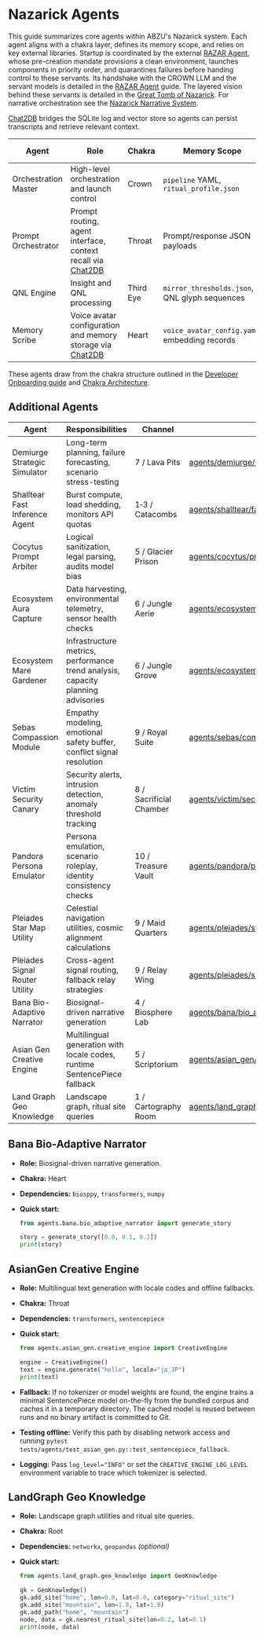 # Nazarick Agents

This guide summarizes core agents within ABZU's Nazarick system. Each agent aligns with a chakra layer, defines its memory scope, and relies on key external libraries. Startup is coordinated by the external [RAZAR Agent](RAZAR_AGENT.md), whose pre-creation mandate provisions a clean environment, launches components in priority order, and quarantines failures before handing control to these servants. Its handshake with the CROWN LLM and the servant models is detailed in the [RAZAR Agent](RAZAR_AGENT.md) guide. The layered vision behind these servants is detailed in the [Great Tomb of Nazarick](great_tomb_of_nazarick.md). For narrative orchestration see the [Nazarick Narrative System](nazarick_narrative_system.md).

[Chat2DB](chat2db.md) bridges the SQLite log and vector store so agents can persist transcripts and retrieve relevant context.

| Agent | Role | Chakra | Memory Scope | External Libraries | Channel | Stub |
| --- | --- | --- | --- | --- | --- | --- |
| Orchestration Master | High-level orchestration and launch control | Crown | `pipeline` YAML, `ritual_profile.json` | Model runtime, container services | 7 / Throne Room | [orchestration_master.py](../orchestration_master.py) |
| Prompt Orchestrator | Prompt routing, agent interface, context recall via [Chat2DB](chat2db.md) | Throat | Prompt/response JSON payloads | LLM APIs | 5 / Signal Hall | [crown_prompt_orchestrator.py](../crown_prompt_orchestrator.py) |
| QNL Engine | Insight and QNL processing | Third Eye | `mirror_thresholds.json`, QNL glyph sequences | Audio toolchain | 6 / Insight Observatory | [SPIRAL_OS/qnl_engine.py](../SPIRAL_OS/qnl_engine.py) |
| Memory Scribe | Voice avatar configuration and memory storage via [Chat2DB](chat2db.md) | Heart | `voice_avatar_config.yaml`, embedding records | Vector database | 4 / Memory Vault | [memory_scribe.py](../memory_scribe.py) |

These agents draw from the chakra structure outlined in the [Developer Onboarding guide](developer_onboarding.md) and [Chakra Architecture](chakra_architecture.md).

## Additional Agents

| Agent | Responsibilities | Channel | Path |
| --- | --- | --- | --- |
| Demiurge Strategic Simulator | Long-term planning, failure forecasting, scenario stress-testing | 7 / Lava Pits | [agents/demiurge/strategic_simulator.py](../agents/demiurge/strategic_simulator.py) |
| Shalltear Fast Inference Agent | Burst compute, load shedding, monitors API quotas | 1‑3 / Catacombs | [agents/shalltear/fast_inference_agent.py](../agents/shalltear/fast_inference_agent.py) |
| Cocytus Prompt Arbiter | Logical sanitization, legal parsing, audits model bias | 5 / Glacier Prison | [agents/cocytus/prompt_arbiter.py](../agents/cocytus/prompt_arbiter.py) |
| Ecosystem Aura Capture | Data harvesting, environmental telemetry, sensor health checks | 6 / Jungle Aerie | [agents/ecosystem/aura_capture.py](../agents/ecosystem/aura_capture.py) |
| Ecosystem Mare Gardener | Infrastructure metrics, performance trend analysis, capacity planning advisories | 6 / Jungle Grove | [agents/ecosystem/mare_gardener.py](../agents/ecosystem/mare_gardener.py) |
| Sebas Compassion Module | Empathy modeling, emotional safety buffer, conflict signal resolution | 9 / Royal Suite | [agents/sebas/compassion_module.py](../agents/sebas/compassion_module.py) |
| Victim Security Canary | Security alerts, intrusion detection, anomaly threshold tracking | 8 / Sacrificial Chamber | [agents/victim/security_canary.py](../agents/victim/security_canary.py) |
| Pandora Persona Emulator | Persona emulation, scenario roleplay, identity consistency checks | 10 / Treasure Vault | [agents/pandora/persona_emulator.py](../agents/pandora/persona_emulator.py) |
| Pleiades Star Map Utility | Celestial navigation utilities, cosmic alignment calculations | 9 / Maid Quarters | [agents/pleiades/star_map.py](../agents/pleiades/star_map.py) |
| Pleiades Signal Router Utility | Cross-agent signal routing, fallback relay strategies | 9 / Relay Wing | [agents/pleiades/signal_router.py](../agents/pleiades/signal_router.py) |
| Bana Bio-Adaptive Narrator | Biosignal-driven narrative generation | 4 / Biosphere Lab | [agents/bana/bio_adaptive_narrator.py](../agents/bana/bio_adaptive_narrator.py) |
| Asian Gen Creative Engine | Multilingual generation with locale codes, runtime SentencePiece fallback | 5 / Scriptorium | [agents/asian_gen/creative_engine.py](../agents/asian_gen/creative_engine.py) |
| Land Graph Geo Knowledge | Landscape graph, ritual site queries | 1 / Cartography Room | [agents/land_graph/geo_knowledge.py](../agents/land_graph/geo_knowledge.py) |

## Bana Bio-Adaptive Narrator

- **Role:** Biosignal-driven narrative generation.
- **Chakra:** Heart
- **Dependencies:** `biosppy`, `transformers`, `numpy`
- **Quick start:**

  ```python
  from agents.bana.bio_adaptive_narrator import generate_story

  story = generate_story([0.0, 0.1, 0.2])
  print(story)
  ```

## AsianGen Creative Engine

- **Role:** Multilingual text generation with locale codes and offline fallbacks.
- **Chakra:** Throat
- **Dependencies:** `transformers`, `sentencepiece`
- **Quick start:**

  ```python
  from agents.asian_gen.creative_engine import CreativeEngine

  engine = CreativeEngine()
  text = engine.generate("hello", locale="ja_JP")
  print(text)
  ```

- **Fallback:** If no tokenizer or model weights are found, the engine trains a
  minimal SentencePiece model on-the-fly from the bundled corpus and caches it
  in a temporary directory. The cached model is reused between runs and no
  binary artifact is committed to Git.
- **Testing offline:** Verify this path by disabling network access and running
  `pytest tests/agents/test_asian_gen.py::test_sentencepiece_fallback`.
- **Logging:** Pass `log_level="INFO"` or set the `CREATIVE_ENGINE_LOG_LEVEL`
  environment variable to trace which tokenizer is selected.

## LandGraph Geo Knowledge

- **Role:** Landscape graph utilities and ritual site queries.
- **Chakra:** Root
- **Dependencies:** `networkx`, `geopandas` *(optional)*
- **Quick start:**

  ```python
  from agents.land_graph.geo_knowledge import GeoKnowledge

  gk = GeoKnowledge()
  gk.add_site("home", lon=0.0, lat=0.0, category="ritual_site")
  gk.add_site("mountain", lon=1.0, lat=1.0)
  gk.add_path("home", "mountain")
  node, data = gk.nearest_ritual_site(lon=0.2, lat=0.1)
  print(node, data)
  ```

